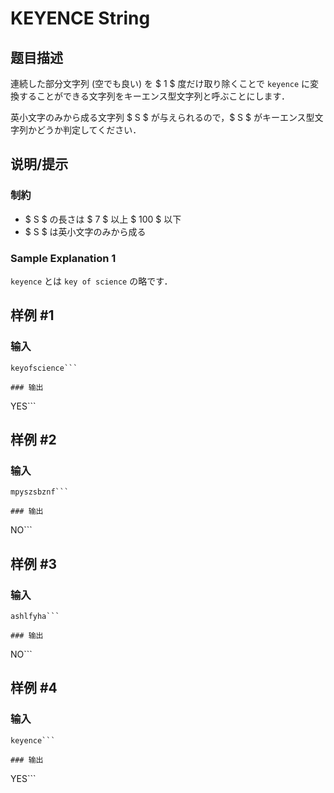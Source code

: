 # KEYENCE String

## 题目描述

[problemUrl]: https://atcoder.jp/contests/keyence2019/tasks/keyence2019_b

連続した部分文字列 (空でも良い) を $ 1 $ 度だけ取り除くことで `keyence` に変換することができる文字列をキーエンス型文字列と呼ぶことにします．

英小文字のみから成る文字列 $ S $ が与えられるので，$ S $ がキーエンス型文字列かどうか判定してください．

## 说明/提示

### 制約

- $ S $ の長さは $ 7 $ 以上 $ 100 $ 以下
- $ S $ は英小文字のみから成る

### Sample Explanation 1

`keyence` とは `key of science` の略です．

## 样例 #1

### 输入

```
keyofscience```

### 输出

```
YES```

## 样例 #2

### 输入

```
mpyszsbznf```

### 输出

```
NO```

## 样例 #3

### 输入

```
ashlfyha```

### 输出

```
NO```

## 样例 #4

### 输入

```
keyence```

### 输出

```
YES```


